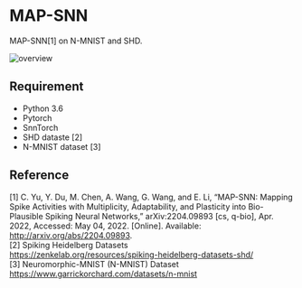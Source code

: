 # MAP-SNN
MAP-SNN[1] on N-MNIST and SHD.

![overview](https://user-images.githubusercontent.com/53027042/167656474-8a3fd584-57a6-4d81-91b6-671085b8a19c.png)


## Requirement
- Python 3.6
- Pytorch 
- SnnTorch
- SHD dataste [2]
- N-MNIST dataset [3]

## Reference

[1] C. Yu, Y. Du, M. Chen, A. Wang, G. Wang, and E. Li, “MAP-SNN: Mapping Spike Activities with Multiplicity, Adaptability, and Plasticity into Bio-Plausible Spiking Neural Networks,” arXiv:2204.09893 [cs, q-bio], Apr. 2022, Accessed: May 04, 2022. [Online]. Available: http://arxiv.org/abs/2204.09893.   
[2] Spiking Heidelberg Datasets  
https://zenkelab.org/resources/spiking-heidelberg-datasets-shd/  
[3] Neuromorphic-MNIST (N-MNIST) Dataset   
https://www.garrickorchard.com/datasets/n-mnist  
